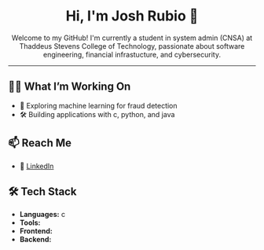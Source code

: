<h1 align="center">Hi, I'm Josh Rubio 👋</h1>

<p align="center">
  Welcome to my GitHub! I'm currently a student in system admin (CNSA) at Thaddeus Stevens College of Technology, passionate about software engineering, financial infrastucture, and cybersecurity.
</p>

---

## 👨‍💻 What I’m Working On 
- 🚨 Exploring machine learning for fraud detection 
- 🛠️ Building applications with c, python, and java

## 📫 Reach Me
- 💼 [LinkedIn](https://linkedin.com/in/josh-a-rubio)

## 🛠 Tech Stack
- **Languages:** c  
- **Tools:** 
- **Frontend:**   
- **Backend:**  




